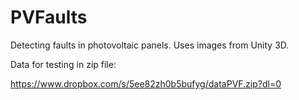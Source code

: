 # PVFaults
Detecting faults in photovoltaic panels. Uses images from Unity 3D.


Data for testing in zip file:

https://www.dropbox.com/s/5ee82zh0b5bufyg/dataPVF.zip?dl=0
